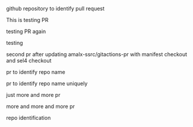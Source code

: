 github repository to identify pull request

This is testing PR

testing PR again

testing

second pr after updating amalx-ssrc/gitactions-pr with manifest checkout and sel4 checkout

pr to identify repo name

pr to identify repo name uniquely

just more and more pr



more and more and more pr

repo identification
